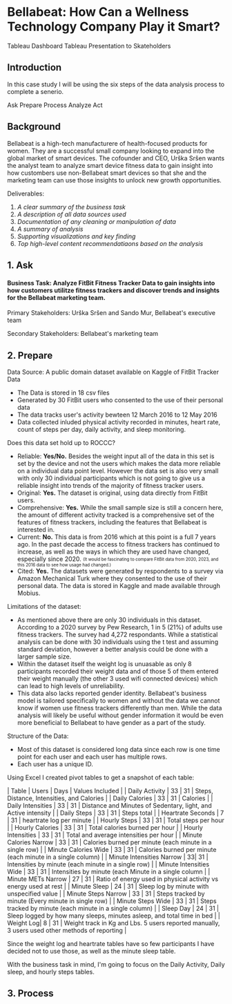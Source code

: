 # Bellabeat: How Can a Wellness Technology Company Play it Smart?

Tableau Dashboard
Tableau Presentation to Skateholders

## Introduction

In this case study I will be using the six steps of the data analysis process to complete a senerio. 

Ask
Prepare
Process
Analyze
Act

## Background

Bellabeat is a high-tech manufacturere of health-focused products for women. They are a successful small company looking to expand into the global market of smart devices. The cofounder and CEO, Urška Sršen wants the analyst team to analyze smart device fitness data to gain insight into how custombers use non-Bellabeat smart devices so that she and the marketing team can use those insights to unlock new growth opportunities. 

Deliverables:
1. *A clear summary of the business task*
2. *A description of all data sources used*
3. *Documentation of any cleaning or manipulation of data*
4. *A summary of analysis*
5. *Supporting visualizations and key finding*
6. *Top high-level content recommendatiaons based on the analysis*

## 1.  Ask

#### **Business Task: Analyze FitBit Fitness Tracker Data to gain insights into how customers utilitze fitness trackers and discover trends and insights for the Bellabeat marketing team.**

Primary Stakeholders: Urška Sršen and Sando Mur, Bellabeat's executive team

Secondary Stakeholders: Bellabeat's marketing team

## 2.  Prepare

Data Source: A public domain dataset available on Kaggle of FitBit Tracker Data
  - The Data is stored in 18 csv files
  - Generated by 30 FitBit users who consented to the use of their personal data
  - The data tracks user's activity bewteen 12 March 2016 to 12 May 2016
  - Data collected inluded physical activity recorded in minutes, heart rate, count of steps per day, daily activity, and sleep monitoring.
  
Does this data set hold up to ROCCC?
  - Reliable: **Yes/No.** Besides the weight input all of the data in this set is set by the device and not the users which makes the data more reliable on a individual data point level. However the data set is also very small with only 30 individual participants which is not going to give us a reliable insight into trends of the majority of fitness tracker users. 
  - Original: **Yes.** The dataset is original, using data directly from FitBit users. 
  - Comprehensive: **Yes.** While the small sample size is still a concern here, the amount of different activity tracked is a comprehensive set of the features of fitness trackers, including the features that Bellabeat is interested in. 
  - Current: **No.** This data is from 2016 which at this point is a full 7 years ago. In the past decade the access to fitness trackers has continued to increase, as well as the ways in which they are used have changed, especially since 2020. <sub><sup>(It would be fascinating to compare FitBit data from 2020, 2023, and this 2016 data to see how usage had changed.)</sup></sub>
  - Cited: **Yes.** The datasets were generated by respondents to a survey via Amazon Mechanical Turk where they consented to the use of their personal data. The data is stored in Kaggle and made available through Mobius.

Limitations of the dataset:
 - As mentioned above there are only 30 individuals in this dataset. According to a 2020 survey by Pew Research, 1 in 5 (21%) of adults use fitness trackers. The survey had 4,272 respondants. While a statistical analysis can be done with 30 individuals using the t test and assuming standard deviation, however a better analysis could be done with a larger sample size. 
- Within the dataset itself the weight log is unuasable as only 8 participants recorded their weight data and of those 5 of them entered their weight manually (the other 3 used wifi connected devices) which can lead to high levels of unreliability. 
- This data also lacks reported gender identity. Bellabeat's business model is tailored specifically to women and without the data we cannot know if women use fitness trackers differently than men. While the data analysis will likely be useful without gender information it would be even more beneficial to Bellabeat to have gender as a part of the study. 

Structure of the Data:
  - Most of this dataset is considered long data since each row is one time point for each user and each user has multiple rows.
  - Each user has a unique ID.

Using Excel I created pivot tables to get a snapshot of each table:

| Table | Users | Days | Values Included |
| Daily Activity | 33 | 31 | Steps, Distance, Intensities, and Calories |
| Daily Calories | 33 | 31 | Calories |
| Daily Intensities | 33 | 31 | Distance and Minutes of Sedentary, light, and Active intensity |
| Daily Steps | 33 | 31 | Steps total |
| Heartrate Seconds | 7 | 31 | heartrate log per minute |
| Hourly Steps | 33 | 31 | Total steps per hour |
| Hourly Calories | 33 | 31 | Total calories burned per hour |
| Hourly Intensities | 33 | 31 | Total and average intensities per hour | 
| Minute Calories Narrow | 33 | 31 | Calories burned per minute (each minute in a single row) |
| Minute Calories Wide | 33 | 31 | Calories burned per minute (each minute in a single column) |
| Minute Intensities Narrow | 33| 31 | Intensities by minute (each minute in a single row) |
| Minute Intensities Wide | 33 | 31 | Intensities by minute (each Minute in a single column |
| Minute METs Narrow | 27 | 31 | Ratio of energy used in physical activity vs energy used at rest |
| Minute Sleep | 24 | 31 | Sleep log by minute with unspecified value |
| Minute Steps Narrow | 33 | 31 | Steps tracked by minute (Every minute in single row) |
| Minute Steps Wide | 33 | 31 | Steps tracked by minute (each minute in a single column) |
| Sleep Day | 24 | 31 | Sleep logged by how many sleeps, minutes asleep, and total time in bed |
| Weight Log| 8 | 31 | Weight track in Kg and Lbs. 5 users reported manually, 3 users used other methods of reporting |

Since the weight log and heartrate tables have so few participants I have decided not to use those, as well as the minute sleep table. 

With the business task in mind, I'm going to focus on the Daily Activity, Daily sleep, and hourly steps tables. 

## 3.  Process

